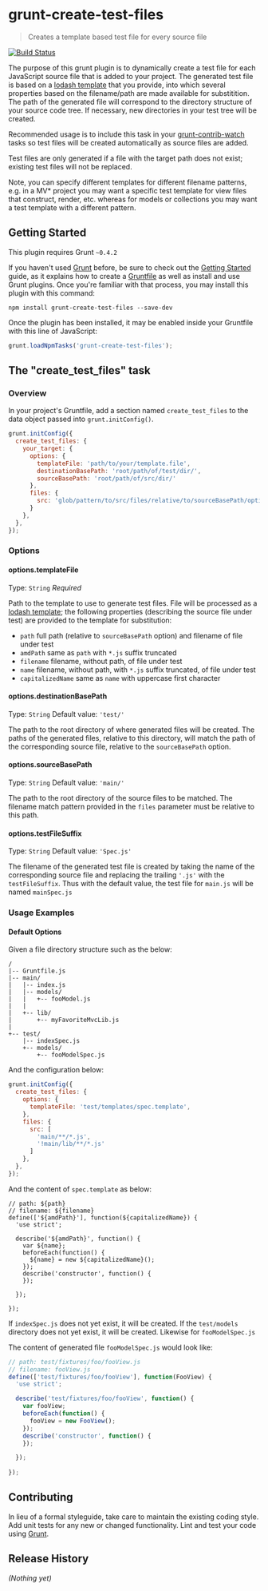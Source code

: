 # grunt-create-test-files

> Creates a template based test file for every source file

[![Build Status](https://travis-ci.org/bruceharris/grunt-create-test-files.png?branch=master)](https://travis-ci.org/bruceharris/grunt-create-test-files)

The purpose of this grunt plugin is to dynamically create a test file for each JavaScript source file that is added to your project. The generated test file is based on a [lodash template](http://lodash.com/docs#template) that you provide, into which several properties based on the filename/path are made available for substitition. The path of the generated file will correspond to the directory structure of your source code tree. If necessary, new directories in your test tree will be created.

Recommended usage is to include this task in your [grunt-contrib-watch](https://www.npmjs.org/package/grunt-contrib-watch) tasks so test files will be created automatically as source files are added.

Test files are only generated if a file with the target path does not exist; existing test files will not be replaced.

Note, you can specify different templates for different filename patterns, e.g. in a MV* project you may want a specific test template for view files that construct, render, etc. whereas for models or collections you may want a test template with a different pattern.

## Getting Started
This plugin requires Grunt `~0.4.2`

If you haven't used [Grunt](http://gruntjs.com/) before, be sure to check out the [Getting Started](http://gruntjs.com/getting-started) guide, as it explains how to create a [Gruntfile](http://gruntjs.com/sample-gruntfile) as well as install and use Grunt plugins. Once you're familiar with that process, you may install this plugin with this command:

```shell
npm install grunt-create-test-files --save-dev
```

Once the plugin has been installed, it may be enabled inside your Gruntfile with this line of JavaScript:

```js
grunt.loadNpmTasks('grunt-create-test-files');
```

## The "create_test_files" task

### Overview
In your project's Gruntfile, add a section named `create_test_files` to the data object passed into `grunt.initConfig()`.

```js
grunt.initConfig({
  create_test_files: {
    your_target: {
      options: {
        templateFile: 'path/to/your/template.file',
        destinationBasePath: 'root/path/of/test/dir/',
        sourceBasePath: 'root/path/of/src/dir/'
      },
      files: {
        src: 'glob/pattern/to/src/files/relative/to/sourceBasePath/option/e/g/**/*.js'
      }
    },
  },
});
```

### Options

#### options.templateFile
Type: `String`
*Required*

Path to the template to use to generate test files. File will be processed as a [lodash template](http://lodash.com/docs#template); the following properties (describing the source file under test) are provided to the template for substitution:

* `path` full path (relative to `sourceBasePath` option) and filename of file under test
* `amdPath` same as `path` with `*.js` suffix truncated
* `filename` filename, without path, of file under test
* `name` filename, without path, with `*.js` suffix truncated, of file under test
* `capitalizedName` same as `name` with uppercase first character

#### options.destinationBasePath
Type: `String`
Default value: `'test/'`

The path to the root directory of where generated files will be created. The paths of the generated files, relative to this directory, will match the path of the corresponding source file, relative to the `sourceBasePath` option.

#### options.sourceBasePath
Type: `String`
Default value: `'main/'`

The path to the root directory of the source files to be matched. The filename match pattern provided in the `files` parameter must be relative to this path.

#### options.testFileSuffix
Type: `String`
Default value: `'Spec.js'`

The filename of the generated test file is created by taking the name of the corresponding source file and replacing the trailing `'.js'` with the `testFileSuffix`. Thus with the default value, the test file for `main.js` will be named `mainSpec.js`

### Usage Examples

#### Default Options

Given a file directory structure such as the below:
```
/
|-- Gruntfile.js
|-- main/
|   |-- index.js
|   |-- models/
|   |   +-- fooModel.js
|   |
|   +-- lib/
|       +-- myFavoriteMvcLib.js
|
+-- test/
    |-- indexSpec.js
    +-- models/
        +-- fooModelSpec.js
```

And the configuration below:
```js
grunt.initConfig({
  create_test_files: {
    options: {
      templateFile: 'test/templates/spec.template',
    },
    files: {
      src: [
        'main/**/*.js',
        '!main/lib/**/*.js'
      ]
    },
  },
});
```

And the content of `spec.template` as below:
```
// path: ${path}
// filename: ${filename}
define(['${amdPath}'], function(${capitalizedName}) {
  'use strict';

  describe('${amdPath}', function() {
    var ${name};
    beforeEach(function() {
      ${name} = new ${capitalizedName}();
    });
    describe('constructor', function() {
    });

  });
  
});
```

If `indexSpec.js` does not yet exist, it will be created. If the `test/models` directory does not yet exist, it will be created. Likewise for `fooModelSpec.js`


The content of generated file `fooModelSpec.js` would look like:
```js
// path: test/fixtures/foo/fooView.js
// filename: fooView.js
define(['test/fixtures/foo/fooView'], function(FooView) {
  'use strict';

  describe('test/fixtures/foo/fooView', function() {
    var fooView;
    beforeEach(function() {
      fooView = new FooView();
    });
    describe('constructor', function() {
    });

  });
  
});
```

## Contributing
In lieu of a formal styleguide, take care to maintain the existing coding style. Add unit tests for any new or changed functionality. Lint and test your code using [Grunt](http://gruntjs.com/).

## Release History
_(Nothing yet)_
